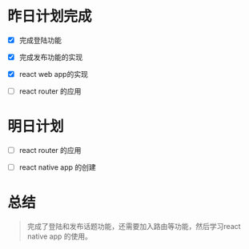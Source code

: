 # 昨日计划完成
- [x] 完成登陆功能
- [x] 完成发布功能的实现
- [x] react web app的实现
- [ ] react router 的应用


# 明日计划
- [ ] react router 的应用
- [ ] react native app 的创建


# 总结
> 完成了登陆和发布话题功能，还需要加入路由等功能，然后学习react native app 的使用。



